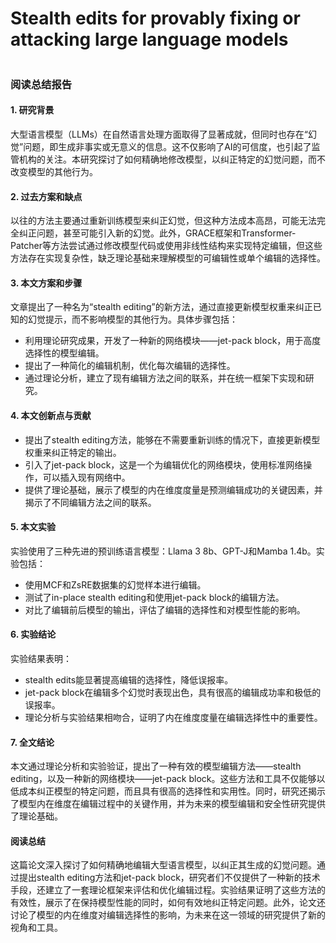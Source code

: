# Stealth edits for provably fixing or attacking large language models

<figure><img src="../../.gitbook/assets/image (291).png" alt=""><figcaption></figcaption></figure>

### 阅读总结报告

#### 1. 研究背景

大型语言模型（LLMs）在自然语言处理方面取得了显著成就，但同时也存在“幻觉”问题，即生成非事实或无意义的信息。这不仅影响了AI的可信度，也引起了监管机构的关注。本研究探讨了如何精确地修改模型，以纠正特定的幻觉问题，而不改变模型的其他行为。

#### 2. 过去方案和缺点

以往的方法主要通过重新训练模型来纠正幻觉，但这种方法成本高昂，可能无法完全纠正问题，甚至可能引入新的幻觉。此外，GRACE框架和Transformer-Patcher等方法尝试通过修改模型代码或使用非线性结构来实现特定编辑，但这些方法存在实现复杂性，缺乏理论基础来理解模型的可编辑性或单个编辑的选择性。

#### 3. 本文方案和步骤

文章提出了一种名为“stealth editing”的新方法，通过直接更新模型权重来纠正已知的幻觉提示，而不影响模型的其他行为。具体步骤包括：

* 利用理论研究成果，开发了一种新的网络模块——jet-pack block，用于高度选择性的模型编辑。
* 提出了一种简化的编辑机制，优化每次编辑的选择性。
* 通过理论分析，建立了现有编辑方法之间的联系，并在统一框架下实现和研究。

#### 4. 本文创新点与贡献

* 提出了stealth editing方法，能够在不需要重新训练的情况下，直接更新模型权重来纠正特定的输出。
* 引入了jet-pack block，这是一个为编辑优化的网络模块，使用标准网络操作，可以插入现有网络中。
* 提供了理论基础，展示了模型的内在维度度量是预测编辑成功的关键因素，并揭示了不同编辑方法之间的联系。

#### 5. 本文实验

实验使用了三种先进的预训练语言模型：Llama 3 8b、GPT-J和Mamba 1.4b。实验包括：

* 使用MCF和ZsRE数据集的幻觉样本进行编辑。
* 测试了in-place stealth editing和使用jet-pack block的编辑方法。
* 对比了编辑前后模型的输出，评估了编辑的选择性和对模型性能的影响。

#### 6. 实验结论

实验结果表明：

* stealth edits能显著提高编辑的选择性，降低误报率。
* jet-pack block在编辑多个幻觉时表现出色，具有很高的编辑成功率和极低的误报率。
* 理论分析与实验结果相吻合，证明了内在维度度量在编辑选择性中的重要性。

#### 7. 全文结论

本文通过理论分析和实验验证，提出了一种有效的模型编辑方法——stealth editing，以及一种新的网络模块——jet-pack block。这些方法和工具不仅能够以低成本纠正模型的特定问题，而且具有很高的选择性和实用性。同时，研究还揭示了模型内在维度在编辑过程中的关键作用，并为未来的模型编辑和安全性研究提供了理论基础。

#### 阅读总结

这篇论文深入探讨了如何精确地编辑大型语言模型，以纠正其生成的幻觉问题。通过提出stealth editing方法和jet-pack block，研究者们不仅提供了一种新的技术手段，还建立了一套理论框架来评估和优化编辑过程。实验结果证明了这些方法的有效性，展示了在保持模型性能的同时，如何有效地纠正特定问题。此外，论文还讨论了模型的内在维度对编辑选择性的影响，为未来在这一领域的研究提供了新的视角和工具。
